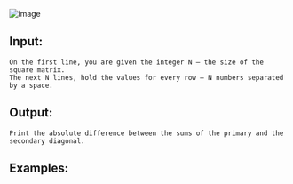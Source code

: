![image](https://user-images.githubusercontent.com/45227327/213867431-a578a401-889a-4cde-b55a-b446f82455c5.png)

## Input:

	On the first line, you are given the integer N – the size of the square matrix.
	The next N lines, hold the values for every row – N numbers separated by a space.

## Output:

	Print the absolute difference between the sums of the primary and the secondary diagonal.

## Examples:


